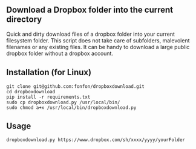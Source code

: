 ## Download a Dropbox folder into the current directory
Quick and dirty download files of a dropbox folder into your current filesystem
folder. This script does not take care of subfolders, malevolent filenames or
any existing files. It can be handy to download a large public dropbox folder
without a dropbox account.

## Installation (for Linux)
```
git clone git@github.com:fonfon/dropboxdownload.git
cd dropboxdownload
pip install -r requirements.txt
sudo cp dropboxdownload.py /usr/local/bin/
sudo chmod a+x /usr/local/bin/dropboxdownload.py
```

## Usage
```
dropboxdownload.py https://www.dropbox.com/sh/xxxx/yyyy/yourFolder
```
